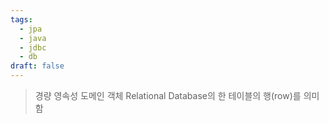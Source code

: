 ```yaml
---
tags:
  - jpa
  - java
  - jdbc
  - db
draft: false
---
```

> 경량 영속성 도메인 객체
> Relational Database의 한 테이블의 행(row)를 의미함

